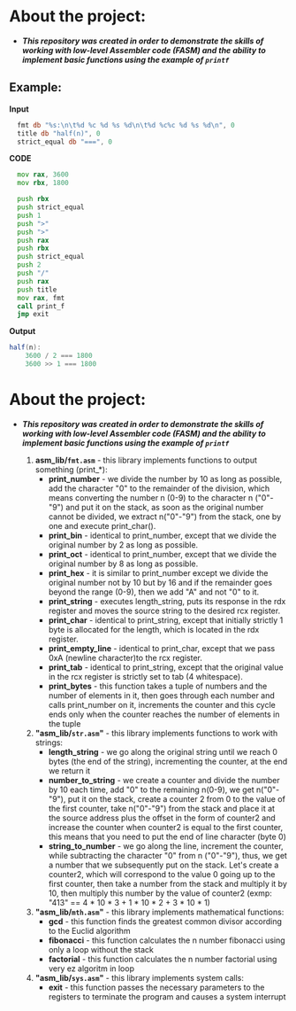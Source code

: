 # About the project:
- ***This repository was created in order to demonstrate the skills of working with low-level Assembler code (FASM) and the ability to implement basic functions using the example of `printf`***

## Example:

**Input**
```asm
  fmt db "%s:\n\t%d %c %d %s %d\n\t%d %c%c %d %s %d\n", 0
  title db "half(n)", 0
  strict_equal db "===", 0
```

**CODE**
```asm
  mov rax, 3600
  mov rbx, 1800

  push rbx
  push strict_equal
  push 1
  push ">"
  push ">"
  push rax
  push rbx
  push strict_equal
  push 2
  push "/"
  push rax
  push title
  mov rax, fmt
  call print_f
  jmp exit
```

**Output**
```java
half(n):
    3600 / 2 === 1800
    3600 >> 1 === 1800
```

# About the project:
- ***This repository was created in order to demonstrate the skills of working with low-level Assembler code (FASM) and the ability to implement basic functions using the example of `printf`***

  1. **asm_lib/`fmt.asm`** - this library implements functions to output something (print_*):
      - **print_number** - we divide the number by 10 as long as possible, add the character "0" to the remainder of the division, which means converting the number n (0-9) to the character n ("0"-"9") and put it on the stack, as soon as the original number cannot be divided, we extract n("0"-"9") from the stack, one by one and execute print_char().
      - **print_bin** - identical to print_number, except that we divide the original number by 2 as long as possible.
      - **print_oct** - identical to print_number, except that we divide the original number by 8 as long as possible.
      - **print_hex** - it is similar to print_number except we divide the original number not by 10 but by 16 and if the remainder goes beyond the range (0-9), then we add "A" and not "0" to it.
      - **print_string** - executes length_string, puts its response in the rdx register and moves the source string to the desired rcx register.
      - **print_char** - identical to print_string, except that initially strictly 1 byte is allocated for the length, which is located in the rdx register.
      - **print_empty_line** - identical to print_char, except that we pass 0xA (newline character)to the rcx register.
      - **print_tab** - identical to print_string, except that the original value in the rcx register is strictly set to tab (4 whitespace).
      - **print_bytes** - this function takes a tuple of numbers and the number of elements in it, then goes through each number and calls print_number on it, increments the counter and this cycle ends only when the counter reaches the number of elements in the tuple
  2. **"asm_lib/`str.asm`"** - this library implements functions to work with strings:
      - **length_string** - we go along the original string until we reach 0 bytes (the end of the string), incrementing the counter, at the end we return it
      - **number_to_string** - we create a counter and divide the number by 10 each time, add "0" to the remaining n(0-9), we get n("0"-"9"), put it on the stack, create a counter 2 from 0 to the value of the first counter, take n("0"-"9") from the stack and place it at the source address plus the offset in the form of counter2 and increase the counter when counter2 is equal to the first counter, this means that you need to put the end of line character (byte 0)
      - **string_to_number** - we go along the line, increment the counter, while subtracting the character "0" from n ("0"-"9"), thus, we get a number that we subsequently put on the stack. Let's create a counter2, which will correspond to the value 0 going up to the first counter, then take a number from the stack and multiply it by 10, then multiply this number by the value of counter2 (exmp: "413" == 4 * 10 * 3 + 1 * 10 * 2 + 3 * 10 * 1)
  3. **"asm_lib/`mth.asm`"** - this library implements mathematical functions:
      - **gcd** - this function finds the greatest common divisor according to the Euclid algorithm
      - **fibonacci** - this function calculates the n number fibonacci using only a loop without the stack
      - **factorial** - this function calculates the n number factorial using very ez algoritm in loop
  4. **"asm_lib/`sys.asm`"** - this library implements system calls:
      - **exit** - this function passes the necessary parameters to the registers to terminate the program and causes a system interrupt
